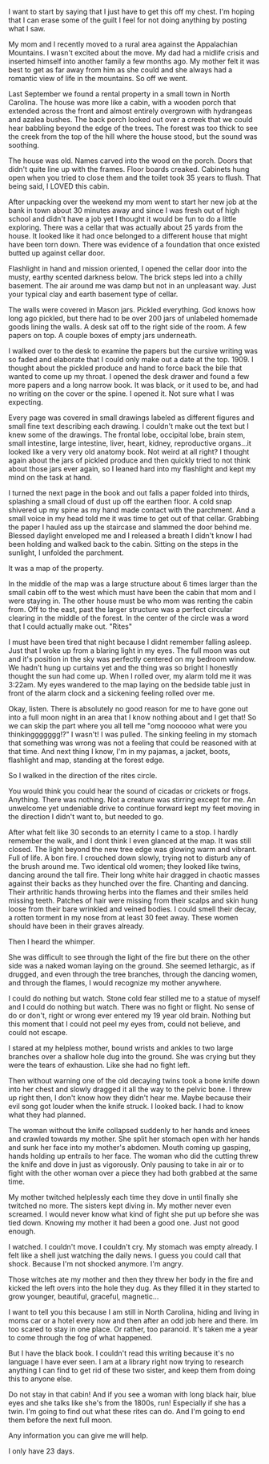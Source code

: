 I want to start by saying that I just have to get this off my chest. I'm hoping that I can erase some of the guilt I feel for not doing anything by posting what I saw. 

My mom and I recently moved to a rural area against the Appalachian Mountains. I wasn't excited about the move. My dad had a midlife crisis and inserted himself into another family a few months ago. My mother felt it was best to get as far away from him as she could and she always had a romantic view of life in the mountains. So off we went.

Last September we found a rental property in a small town in North Carolina. The house was more like a cabin, with a wooden porch that extended across the front and almost entirely overgrown with hydrangeas and azalea bushes. The back porch looked out over a creek that we could hear babbling beyond the edge of the trees. The forest was too thick to see the creek from the top of the hill where the house stood, but the sound was soothing. 

The house was old. Names carved into the wood on the porch. Doors that didn't quite line up with the frames. Floor boards creaked. Cabinets hung open when you tried to close them and the toilet took 35 years to flush. That being said, I LOVED this cabin. 

After unpacking over the weekend my mom went to start her new job at the bank in town about 30 minutes away and since I was fresh out of high school and didn't have a job yet I thought it would be fun to do a little exploring. There was a cellar that was actually about 25 yards from the house. It looked like it had once belonged to a different house that might have been torn down. There was evidence of a foundation that once existed butted up against cellar door. 

Flashlight in hand and mission oriented, I opened the cellar door into the musty, earthy scented darkness below. The brick steps led into a chilly basement. The air around me was damp but not in an unpleasant way. Just your typical clay and earth basement type of cellar. 

The walls were covered in Mason jars. Pickled everything. God knows how long ago pickled, but there had to be over 200 jars of unlabeled homemade goods lining the walls. A desk sat off to the right side of the room. A few papers on top. A couple boxes of empty jars underneath. 

I walked over to the desk to examine the papers but the cursive writing was so faded and elaborate that I could only make out a date at the top. 1909. I thought about the pickled produce and hand to force back the bile that wanted to come up my throat. I opened the desk drawer and found a few more papers and a long narrow book. It was black, or it used to be, and had no writing on the cover or the spine. I opened it. Not sure what I was expecting. 

Every page was covered in small drawings labeled as different figures and small fine text describing each drawing. I couldn't make out the text but I knew some of the drawings. The frontal lobe, occipital lobe, brain stem, small intestine, large intestine, liver, heart, kidney, reproductive organs...it looked like a very very old anatomy book. Not weird at all right? I thought again about the jars of pickled produce and then quickly tried to not think about those jars ever again, so I leaned hard into my flashlight and kept my mind on the task at hand.

I turned the next page in the book and out falls a paper folded into thirds, splashing a small cloud of dust up off the earthen floor. A cold snap shivered up my spine as my hand made contact with the parchment. And a small voice in my head told me it was time to get out of that cellar. Grabbing the paper I hauled ass up the staircase and slammed the door behind me. Blessed daylight enveloped me and I released a breath I didn't know I had been holding and walked back to the cabin. Sitting on the steps in the sunlight, I unfolded the parchment.

It was a map of the property.

In the middle of the map was a large structure about 6 times larger than the small cabin off to the west which must have been the cabin that mom and I were staying in. The other house must be who mom was renting the cabin from. Off to the east, past the larger structure was a perfect circular clearing in the middle of the forest. In the center of the circle was a word that I could actually make out. "Rites"

I must have been tired that night because I didnt remember falling asleep. Just that I woke up from a blaring light in my eyes. The full moon was out and it's position in the sky was perfectly centered on my bedroom window. We hadn't hung up curtains yet and the thing was so bright I honestly thought the sun had come up. When I rolled over, my alarm told me it was 3:22am. My eyes wandered to the map laying on the bedside table just in front of the alarm clock and a sickening feeling rolled over me. 

Okay, listen. There is absolutely no good reason for me to have gone out into a full moon night in an area that I know nothing about and I get that! So we can skip the part where you all tell me "omg noooooo what were you thinkinggggggg!?" I wasn't! I was pulled. The sinking feeling in my stomach that something was wrong was not a feeling that could be reasoned with at that time. And next thing I know, I'm in my pajamas, a jacket, boots, flashlight and map, standing at the forest edge. 

So I walked in the direction of the rites circle. 

You would think you could hear the sound of cicadas or crickets or frogs. Anything. There was nothing. Not a creature was stirring except for me. An unwelcome yet undeniable drive to continue forward kept my feet moving in the direction I didn't want to, but needed to go. 

After what felt like 30 seconds to an eternity I came to a stop. I hardly remember the walk, and I dont think I even glanced at the map. It was still closed. The light beyond the new tree edge was glowing warm and vibrant. Full of life. A bon fire. I crouched down slowly, trying not to disturb any of the brush around me. Two identical old women; they looked like twins, dancing around the tall fire. Their long white hair dragged in chaotic masses against their backs as they hunched over the fire. Chanting and dancing. Their arthritic hands throwing herbs into the flames and their smiles held missing teeth. Patches of hair were missing from their scalps and skin hung loose from their bare wrinkled and veined bodies. I could smell their decay, a rotten torment in my nose from at least 30 feet away. These women should have been in their graves already.

Then I heard the whimper.

She was difficult to see through the light of the fire but there on the other side was a naked woman laying on the ground. She seemed lethargic, as if drugged, and even through the tree branches, through the dancing women, and through the flames, I would recognize my mother anywhere. 

I could do nothing but watch. Stone cold fear stilled me to a statue of myself and I could do nothing but watch. There was no fight or flight. No sense of do or don't, right or wrong ever entered my 19 year old brain. Nothing but this moment that I could not peel my eyes from, could not believe, and could not escape. 

I stared at my helpless mother, bound wrists and ankles to two large branches over a shallow hole dug into the ground. She was crying but they were the tears of exhaustion. Like she had no fight left. 

Then without warning one of the old decaying twins took a bone knife down into her chest and slowly dragged it all the way to the pelvic bone. I threw up right then, I don't know how they didn't hear me. Maybe because their evil song got louder when the knife struck. I looked back. I had to know what they had planned.

The woman without the knife collapsed suddenly to her hands and knees and crawled towards my mother. She split her stomach open with her hands and sunk her face into my mother's abdomen.  Mouth coming up gasping, hands holding up entrails to her face. The woman who did the cutting threw the knife and dove in just as vigorously. Only pausing to take in air or to fight with the other woman over a piece they had both grabbed at the same time. 

My mother twitched helplessly each time they dove in until finally she twitched no more. The sisters kept diving in. My mother never even screamed. I would never know what kind of fight she put up before she was tied down. Knowing my mother it had been a good one. Just not good enough.

I watched. I couldn't move. I couldn't cry. My stomach was empty already. I felt like a shell just watching the daily news. I guess you could call that shock. Because I'm not shocked anymore. I'm angry.

Those witches ate my mother and then they threw her body in the fire and kicked the left overs into the hole they dug. As they filled it in they started to grow younger, beautiful, graceful, magnetic...

I want to tell you this because I am still in North Carolina, hiding and living in moms car or a hotel every now and then after an odd job here and there. Im too scared to stay in one place. Or rather, too paranoid. It's taken me a year to come through the fog of what happened. 

But I have the black book. I couldn't read this writing because it's no language I have ever seen. I am at a library right now trying to research anything I can find to get rid of these two sister, and keep them from doing this to anyone else. 

Do not stay in that cabin! And if you see a woman with long black hair, blue eyes and she talks like she's from the 1800s, run! Especially if she has a twin. I'm going to find out what these rites can do. And I'm going to end them before the next full moon. 

Any information you can give me will help. 

I only have 23 days.